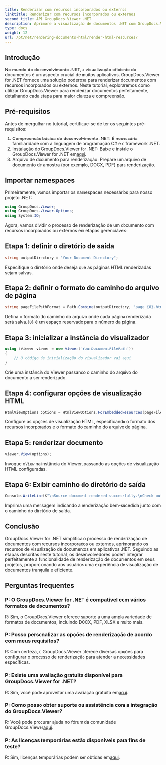 ```yaml
---
title: Renderizar com recursos incorporados ou externos
linktitle: Renderizar com recursos incorporados ou externos
second_title: API GroupDocs.Viewer .NET
description: Aprimore a visualização de documentos .NET com GroupDocs.Viewer para renderização perfeita. Siga nosso tutorial para integração eficiente e experiência de usuário superior.
type: docs
weight: 12
url: /pt/net/rendering-documents-html/render-html-resources/
---
```

## Introdução

No mundo do desenvolvimento .NET, a visualização eficiente de documentos é um aspecto crucial de muitos aplicativos. GroupDocs.Viewer for .NET fornece uma solução poderosa para renderizar documentos com recursos incorporados ou externos. Neste tutorial, exploraremos como utilizar GroupDocs.Viewer para renderizar documentos perfeitamente, detalhando cada etapa para maior clareza e compreensão.

## Pré-requisitos

Antes de mergulhar no tutorial, certifique-se de ter os seguintes pré-requisitos:

1. Compreensão básica do desenvolvimento .NET: É necessária familiaridade com a linguagem de programação C# e o framework .NET.
2.  Instalação do GroupDocs.Viewer for .NET: Baixe e instale o GroupDocs.Viewer for .NET em[aqui](https://releases.groupdocs.com/viewer/net/).
3. Arquivo de documento para renderização: Prepare um arquivo de documento de amostra (por exemplo, DOCX, PDF) para renderização.

## Importar namespaces

Primeiramente, vamos importar os namespaces necessários para nosso projeto .NET:

```csharp
using GroupDocs.Viewer;
using GroupDocs.Viewer.Options;
using System.IO;
```

Agora, vamos dividir o processo de renderização de um documento com recursos incorporados ou externos em etapas gerenciáveis:

## Etapa 1: definir o diretório de saída

```csharp
string outputDirectory = "Your Document Directory";
```

Especifique o diretório onde deseja que as páginas HTML renderizadas sejam salvas.

## Etapa 2: definir o formato do caminho do arquivo de página

```csharp
string pageFilePathFormat = Path.Combine(outputDirectory, "page_{0}.html");
```

Defina o formato do caminho do arquivo onde cada página renderizada será salva.`{0}` é um espaço reservado para o número da página.

## Etapa 3: inicializar a instância do visualizador

```csharp
using (Viewer viewer = new Viewer("YourDocumentFilePath"))
{
    // O código de inicialização do visualizador vai aqui
}
```

Crie uma instância do Viewer passando o caminho do arquivo do documento a ser renderizado.

## Etapa 4: configurar opções de visualização HTML

```csharp
HtmlViewOptions options = HtmlViewOptions.ForEmbeddedResources(pageFilePathFormat);
```

Configure as opções de visualização HTML, especificando o formato dos recursos incorporados e o formato do caminho do arquivo de página.

## Etapa 5: renderizar documento

```csharp
viewer.View(options);
```

 Invoque o`View` na instância do Viewer, passando as opções de visualização HTML configuradas.

## Etapa 6: Exibir caminho do diretório de saída

```csharp
Console.WriteLine($"\nSource document rendered successfully.\nCheck output in: {outputDirectory}");
```

Imprima uma mensagem indicando a renderização bem-sucedida junto com o caminho do diretório de saída.

## Conclusão

GroupDocs.Viewer for .NET simplifica o processo de renderização de documentos com recursos incorporados ou externos, aprimorando os recursos de visualização de documentos em aplicativos .NET. Seguindo as etapas descritas neste tutorial, os desenvolvedores podem integrar perfeitamente a funcionalidade de renderização de documentos em seus projetos, proporcionando aos usuários uma experiência de visualização de documentos tranquila e eficiente.

## Perguntas frequentes

### P: O GroupDocs.Viewer for .NET é compatível com vários formatos de documentos?

R: Sim, o GroupDocs.Viewer oferece suporte a uma ampla variedade de formatos de documentos, incluindo DOCX, PDF, XLSX e muito mais.

### P: Posso personalizar as opções de renderização de acordo com meus requisitos?

R: Com certeza, o GroupDocs.Viewer oferece diversas opções para configurar o processo de renderização para atender a necessidades específicas.

### P: Existe uma avaliação gratuita disponível para GroupDocs.Viewer for .NET?

 R: Sim, você pode aproveitar uma avaliação gratuita em[aqui](https://releases.groupdocs.com/).

### P: Como posso obter suporte ou assistência com a integração do GroupDocs.Viewer?

 R: Você pode procurar ajuda no fórum da comunidade GroupDocs.Viewer[aqui](https://forum.groupdocs.com/c/viewer/9).

### P: As licenças temporárias estão disponíveis para fins de teste?

 R: Sim, licenças temporárias podem ser obtidas em[aqui](https://purchase.groupdocs.com/temporary-license/).